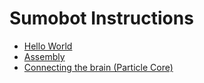 # Sumobot Instructions

* [Hello World](ch3/helloworld.md)
* [Assembly](ch3/assembly.md)
* [Connecting the brain (Particle Core)](ch3/animations.md)
